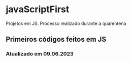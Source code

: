   # javaScriptFirst

Projetos em JS.
Processo realizado durante a quarentena         
          
## Primeiros códigos feitos em JS      
### Atualizado em 09.06.2023 
 
 
